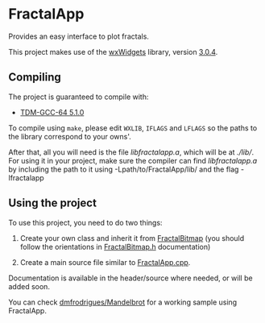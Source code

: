 # FractalApp

Provides an easy interface to plot fractals.

This project makes use of the [wxWidgets](https://www.wxwidgets.org/) library, version [3.0.4](https://www.wxwidgets.org/downloads/).

## Compiling

The project is guaranteed to compile with:
* [TDM-GCC-64 5.1.0](http://tdm-gcc.tdragon.net/download)

To compile using `make`, please edit `WXLIB`, `IFLAGS` and `LFLAGS` so the paths to the library correspond to your owns'.

After that, all you will need is the file *libfractalapp.a*, which will be at *./lib/*. For using it in your project, make sure the compiler can find *libfractalapp.a* by including the path to it using -Lpath/to/FractalApp/lib/ and the flag -lfractalapp

## Using the project

To use this project, you need to do two things:

1. Create your own class and inherit it from [FractalBitmap](include/FractalBitmap.h) (you should follow the orientations in [FractalBitmap.h](include/FractalBitmap.h) documentation)

2. Create a main source file similar to [FractalApp.cpp](FractalApp.cpp).

Documentation is available in the header/source where needed, or will be added soon.

You can check [dmfrodrigues/Mandelbrot](https://github.com/dmfrodrigues/Mandelbrot) for a working sample using FractalApp.
